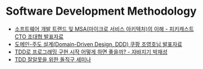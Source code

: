 # Software Development Methodology

- [소프트웨어 개발 트랜드 및 MSA(마이크로 서비스 아키텍처)의 이해 - 피키캐스트 CTO 조대협 발표자료](https://www.slideshare.net/Byungwook/msa-52918441)
- [도메인-주도 설계(Domain-Driven Design, DDD) 쿠팡 조영호님 발표자료](https://www.slideshare.net/baejjae93/ss-27536729)
- [TDD로 프로그래밍 구현 시작 어떻게 하면 좋을까? - 자바지기 박재성](https://www.slipp.net/questions/590)
- [TDD 잘알못을 위한 돌직구 세미나](http://jojoldu.tistory.com/306)
